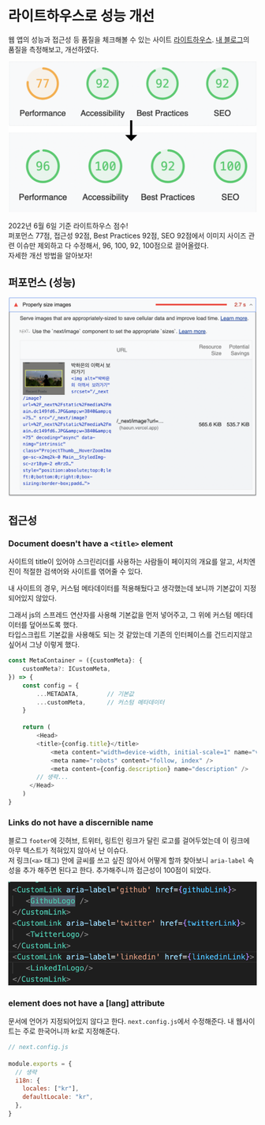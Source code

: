 # 라이트하우스로 성능 개선

웹 앱의 성능과 접근성 등 품질을 체크해볼 수 있는 사이트 [라이트하우스](https://web.dev/measure). [내 블로그](https://haeun.vercel.app)의 품질을 측정해보고, 개선하였다.

![총 점](./assets/score.png)

2022년 6월 6일 기준 라이트하우스 점수!  
퍼포먼스 77점, 접근성 92점, Best Practices 92점, SEO 92점에서 이미지 사이즈 관련 이슈만 제외하고 다 수정해서, 96, 100, 92, 100점으로 끌어올렸다.  
자세한 개선 방법을 알아보자!

## 퍼포먼스 (성능)

![이미지 사이즈 ](./assets/imgsize.png)

## 접근성

### Document doesn't have a `<title>` element

사이트의 title이 있어야 스크린리더를 사용하는 사람들이 페이지의 개요를 알고, 서치엔진이 적절한 검색어와 사이트를 엮어줄 수 있다.

내 사이트의 경우, 커스텀 메타데이터를 적용해뒀다고 생각했는데 보니까 기본값이 지정되어있지 않았다.

그래서 js의 스프레드 연산자를 사용해 기본값을 먼저 넣어주고, 그 위에 커스텀 메타데이터를 덮어쓰도록 했다.  
타입스크립트 기본값을 사용해도 되는 것 같았는데 기존의 인터페이스를 건드리지않고 싶어서 그냥 이렇게 했다.

```js
const MetaContainer = ({customMeta}: {
    customMeta?: ICustomMeta,
}) => {
    const config = { 
        ...METADATA,        // 기본값
        ...customMeta,      // 커스텀 메타데이터
    } 
    
    return (
        <Head>
        <title>{config.title}</title>
            <meta content="width=device-width, initial-scale=1" name="viewport" />
            <meta name="robots" content="follow, index" />
            <meta content={config.description} name="description" />
        // 생략...
      </Head>
    )
}
```

### Links do not have a discernible name

블로그 `footer`에 깃허브, 트위터, 링트인 링크가 달린 로고를 걸어두었는데 이 링크에 아무 텍스트가 적혀있지 않아서 난 이슈다.  
저 링크(`<a>` 태그) 안에 글씨를 쓰고 싶진 않아서 어떻게 할까 찾아보니 `aria-label` 속성을 추가 해주면 된다고 한다. 추가해주니까 접근성이 100점이 되었다.

![aria-label 추가](assets/aria.png)

### <html> element does not have a [lang] attribute

문서에 언어가 지정되어있지 않다고 한다. `next.config.js`에서 수정해준다. 내 웹사이트는 주로 한국어니까 kr로 지정해준다.

```js
// next.config.js

module.exports = {
  // 생략
  i18n: {
    locales: ["kr"],
    defaultLocale: "kr",
  },
}
```